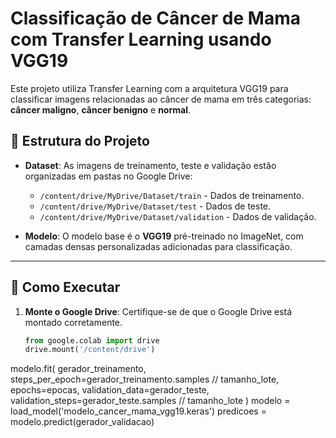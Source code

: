 # Classificação de Câncer de Mama com Transfer Learning usando VGG19

Este projeto utiliza Transfer Learning com a arquitetura VGG19 para classificar imagens relacionadas ao câncer de mama em três categorias: **câncer maligno**, **câncer benigno** e **normal**. 

## 📂 Estrutura do Projeto

- **Dataset**: As imagens de treinamento, teste e validação estão organizadas em pastas no Google Drive:
  - `/content/drive/MyDrive/Dataset/train` - Dados de treinamento.
  - `/content/drive/MyDrive/Dataset/test` - Dados de teste.
  - `/content/drive/MyDrive/Dataset/validation` - Dados de validação.

- **Modelo**: O modelo base é o **VGG19** pré-treinado no ImageNet, com camadas densas personalizadas adicionadas para classificação.

---

## 🚀 Como Executar

1. **Monte o Google Drive**:
   Certifique-se de que o Google Drive está montado corretamente.
   ```python
   from google.colab import drive
   drive.mount('/content/drive')
modelo.fit(
    gerador_treinamento,
    steps_per_epoch=gerador_treinamento.samples // tamanho_lote,
    epochs=epocas,
    validation_data=gerador_teste,
    validation_steps=gerador_teste.samples // tamanho_lote
)
modelo = load_model('modelo_cancer_mama_vgg19.keras')
predicoes = modelo.predict(gerador_validacao)

